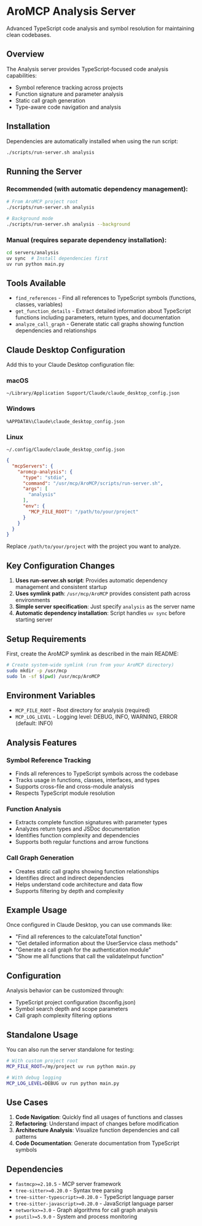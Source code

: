 # AroMCP Analysis Server

Advanced TypeScript code analysis and symbol resolution for maintaining clean codebases.

## Overview

The Analysis server provides TypeScript-focused code analysis capabilities:
- Symbol reference tracking across projects
- Function signature and parameter analysis
- Static call graph generation
- Type-aware code navigation and analysis

## Installation

Dependencies are automatically installed when using the run script:

```bash
./scripts/run-server.sh analysis
```

## Running the Server

### Recommended (with automatic dependency management):
```bash
# From AroMCP project root
./scripts/run-server.sh analysis

# Background mode
./scripts/run-server.sh analysis --background
```

### Manual (requires separate dependency installation):
```bash
cd servers/analysis
uv sync  # Install dependencies first
uv run python main.py
```

## Tools Available

- `find_references` - Find all references to TypeScript symbols (functions, classes, variables)
- `get_function_details` - Extract detailed information about TypeScript functions including parameters, return types, and documentation
- `analyze_call_graph` - Generate static call graphs showing function dependencies and relationships

## Claude Desktop Configuration

Add this to your Claude Desktop configuration file:

### macOS
`~/Library/Application Support/Claude/claude_desktop_config.json`

### Windows
`%APPDATA%\Claude\claude_desktop_config.json`

### Linux
`~/.config/Claude/claude_desktop_config.json`

```json
{
  "mcpServers": {
    "aromcp-analysis": {
      "type": "stdio",
      "command": "/usr/mcp/AroMCP/scripts/run-server.sh",
      "args": [
        "analysis"
      ],
      "env": {
        "MCP_FILE_ROOT": "/path/to/your/project"
      }
    }
  }
}
```

Replace `/path/to/your/project` with the project you want to analyze.

## Key Configuration Changes

1. **Uses run-server.sh script**: Provides automatic dependency management and consistent startup
2. **Uses symlink path**: `/usr/mcp/AroMCP` provides consistent path across environments
3. **Simple server specification**: Just specify `analysis` as the server name
4. **Automatic dependency installation**: Script handles `uv sync` before starting server

## Setup Requirements

First, create the AroMCP symlink as described in the main README:

```bash
# Create system-wide symlink (run from your AroMCP directory)
sudo mkdir -p /usr/mcp
sudo ln -sf $(pwd) /usr/mcp/AroMCP
```

## Environment Variables

- `MCP_FILE_ROOT` - Root directory for analysis (required)
- `MCP_LOG_LEVEL` - Logging level: DEBUG, INFO, WARNING, ERROR (default: INFO)

## Analysis Features

### Symbol Reference Tracking
- Finds all references to TypeScript symbols across the codebase
- Tracks usage in functions, classes, interfaces, and types
- Supports cross-file and cross-module analysis
- Respects TypeScript module resolution

### Function Analysis
- Extracts complete function signatures with parameter types
- Analyzes return types and JSDoc documentation
- Identifies function complexity and dependencies
- Supports both regular functions and arrow functions

### Call Graph Generation
- Creates static call graphs showing function relationships
- Identifies direct and indirect dependencies
- Helps understand code architecture and data flow
- Supports filtering by depth and complexity

## Example Usage

Once configured in Claude Desktop, you can use commands like:

- "Find all references to the calculateTotal function"
- "Get detailed information about the UserService class methods"
- "Generate a call graph for the authentication module"
- "Show me all functions that call the validateInput function"

## Configuration

Analysis behavior can be customized through:
- TypeScript project configuration (tsconfig.json)
- Symbol search depth and scope parameters
- Call graph complexity filtering options

## Standalone Usage

You can also run the server standalone for testing:

```bash
# With custom project root
MCP_FILE_ROOT=/my/project uv run python main.py

# With debug logging
MCP_LOG_LEVEL=DEBUG uv run python main.py
```

## Use Cases

1. **Code Navigation**: Quickly find all usages of functions and classes
2. **Refactoring**: Understand impact of changes before modification
3. **Architecture Analysis**: Visualize function dependencies and call patterns
4. **Code Documentation**: Generate documentation from TypeScript symbols

## Dependencies

- `fastmcp>=2.10.5` - MCP server framework
- `tree-sitter>=0.20.0` - Syntax tree parsing
- `tree-sitter-typescript>=0.20.0` - TypeScript language parser
- `tree-sitter-javascript>=0.20.0` - JavaScript language parser
- `networkx>=3.0` - Graph algorithms for call graph analysis
- `psutil>=5.9.0` - System and process monitoring